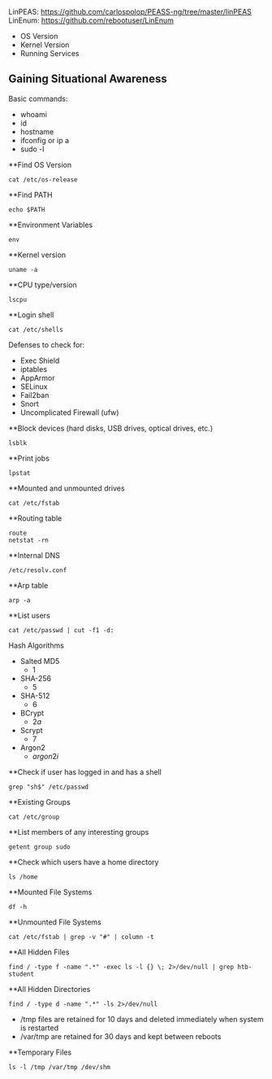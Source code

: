 LinPEAS: https://github.com/carlospolop/PEASS-ng/tree/master/linPEAS
LinEnum: https://github.com/rebootuser/LinEnum

- OS Version
- Kernel Version
- Running Services

## Gaining Situational Awareness
Basic commands:
- whoami
- id
- hostname
- ifconfig or ip a
- sudo -l

**Find OS Version
```shell-session
cat /etc/os-release
```

**Find PATH
```shell-session
echo $PATH
```

**Environment Variables
```shell-session
env
```

**Kernel version
```shell-session
uname -a
```

**CPU type/version
```shell-session
lscpu
```

**Login shell
```shell-session
cat /etc/shells
```

Defenses to check for:
- Exec Shield
- iptables
- AppArmor
- SELinux
- Fail2ban
- Snort
- Uncomplicated Firewall (ufw)

**Block devices (hard disks, USB drives, optical drives, etc.)
```shell-session
lsblk
```

**Print jobs
```shell-session
lpstat
```

**Mounted and unmounted drives
```shell-session
cat /etc/fstab
```

**Routing table
```shell-session
route
netstat -rn
```

**Internal DNS
```shell-session
/etc/resolv.conf
```

**Arp table
```shell-session
arp -a
```

**List users
```shell-session
cat /etc/passwd | cut -f1 -d:
```

Hash Algorithms
- Salted MD5
  - $1$
- SHA-256
  - $5$          
- SHA-512
  - $6$
- BCrypt
  - $2a$
- Scrypt
  - $7$
- Argon2
  - $argon2i$
 
**Check if user has logged in and has a shell
```shell-session
grep "sh$" /etc/passwd
```

**Existing Groups
```shell-session
cat /etc/group
```

**List members of any interesting groups
```shell-session
getent group sudo
```

**Check which users have a home directory
```shell-session
ls /home
```

**Mounted File Systems
```shell-session
df -h
```

**Unmounted File Systems
```shell-session
cat /etc/fstab | grep -v "#" | column -t
```

**All Hidden Files
```shell-session
find / -type f -name ".*" -exec ls -l {} \; 2>/dev/null | grep htb-student
```

**All Hidden Directories
```shell-session
find / -type d -name ".*" -ls 2>/dev/null
```
- /tmp files are retained for 10 days and deleted immediately when system is restarted
- /var/tmp are retained for 30 days and kept between reboots

**Temporary Files
```shell-session
ls -l /tmp /var/tmp /dev/shm
```



